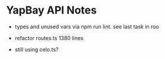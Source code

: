 # YapBay API Notes

- types and unused vars via npm run lint. see last task in roo

- refactor routes.ts 1380 lines

- still using celo.ts?
